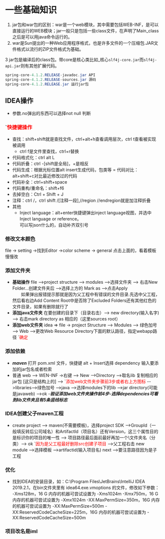 ﻿# 一些基础知识

1. jar包和war包的区别：war是一个web模块，其中需要包括WEB-INF，是可以直接运行的WEB模块；jar一般只是包括一些class文件，在声明了Main_class之后是可以用java命令运行的。
2. war是Sun提出的一种Web应用程序格式，也是许多文件的一个压缩包.JAR文件格式以流行的ZIP文件格式为基础。

3 jar包是编译后的class包。带core是核心类比如_核心`slf4j-core.jar`而`slf4j-api.jar`则有其他扩展代码。

```java
spring-core-4.1.2.RELEASE-javadoc.jar API
spring-core-4.1.2.RELEASE-sources.jar 源码
spring-core-4.1.2.RELEASE.jar 运行jar包
```

## IDEA操作

- 参数.no弹出的东西可以选择not null 判断

### `<label style="color:red">快捷键操作</label>

- 查找：shift+shift就是查找文件，ctrl+alt+h查看调用层次，ctrl t查看被实现被调用
	- ctrl f是文件里查找，ctrl+r替换
- 代码格式化：ctrl alt L 
- 代码折叠：ctrl -[shift是全局]，+是相反
- 代码生成：根据光标位置alt insert生成代码，包类等
= 代码对比：alt+shift+c对比最近修改过的代码
- 代码补全：ctrl+shift+space
- 代码重构/重命名：shift+f6
- 去掉空白：Ctrl + Shift + J 
- 注释：ctrl /，ctrl shift /[注释一段],//region //endregion就是加注释折叠
- 其他
	- Inject language：alt+enter快捷键弹出inject language视图，并选中Inject language or reference。  
	可以写json什么的，自动补齐双引号
 
### 修改文本颜色

file -> setting ->找到Editor ->color scheme -> general 点击上面的，看着模板慢慢改

### 添加文件夹

- **基础操作** file -->project structure --> modules -->选择文件夹 --> 右击New Folder...创建文件夹后 -->选择上方的 Mark as -->点击Apply </br> &emsp;&emsp;如果弹出报错提示那就是因为父工程中有错误的文件目录.先选中父工程，然后看右边Add Content Root中是否除了Excluded Folders还有其他红色的文件目录，如果有删除就行了
- **添加java文件夹** 在要创建的目录下（目录右击）--> new directory(输入名字) --> 右击mark directory as 相应的（这里sources root）
- **添加web文件夹** idea => file -> project Structure --> Modules --> 绿色加号 --> Web -->更改Web Resource Directory下面的默认路径，指定webapp路径 `<label style="color:red">确定</label>

### 添加依赖

- ***maven*** 打开 pom.xml 文件，快捷键 alt + Insert选择 dependency 输入要添加的jar包名或者检索
- 普通 web --> WEN-INF ->右键 --> New -->Directory -->取名lib 复制相应的jar包 [这只是结构上的] --> `<label style="color:red">添加web文件夹步骤前3步或者右上方图标</label> -->libraries-->绿色加号 -->java -->选择modules下的lib -->jar directory(可能是javaweb) -->ok
-***验证添加web文件夹操作前4步-选择dependencies可看到lib文件夹且有5条竖线标志***

### IDEA创建父子maven工程

- create project --> maven(不需要模板)，选择project SDK -->GroupId（一般填反转后公司域名）和ArtifactId（项目名）还有Version，这三个属性目的是标识你的项目的唯一性 --> 项目路径最后面前最好再加一个\文件夹名（分类）--> ok `<label style="color:red">因为是父工程最好删除src创建子项目</label> -->父工程右击 new module -->选择模板 -->artifactid(输入项目名) next -->要注意路径因为是子工程

### 优化
- 找到IDEA的安装目录，如：C:\Program Files\JetBrains\IntelliJ IDEA 2019.2.1，在bin文件夹里有 idea64.exe.vmoptions 的文件，修改如下参数：
-Xms128m，16 G 内存的机器可尝试设置为 -Xms1024m
-Xmx750m，16 G 内存的机器可尝试设置为 -Xmx1024m
-XX:MaxPermSize=350m，16G 内存的机器可尝试设置为 -XX:MaxPermSize=500m
-XX:ReservedCodeCacheSize=225m，16G 内存的机器可尝试设置为 -XX:ReservedCodeCacheSize=500m

### 项目改名是iml
